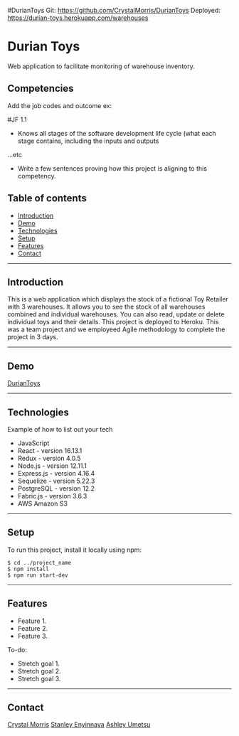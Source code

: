 
#DurianToys Git: https://github.com/CrystalMorris/DurianToys Deployed: https://durian-toys.herokuapp.com/warehouses

# Durian Toys

Web application to facilitate monitoring of warehouse inventory.

## Competencies

Add the job codes and outcome 
ex: 

#JF 1.1
- Knows all stages of the software development life cycle (what each stage contains, including the inputs and outputs

...etc

- Write a few sentences proving how this project is aligning to this competency.

## Table of contents

- [Introduction](#introduction)
- [Demo](#demo)
- [Technologies](#technologies)
- [Setup](#setup)
- [Features](#features)
- [Contact](#contact)

---

## Introduction

This is a web application which displays the stock of a fictional Toy Retailer with 3 warehouses. It allows you to see the stock of all warehouses combined and individual warehouses. You can also read, update or delete individual toys and their details. This project is deployed to Heroku. This was a team project and we employeed Agile methodology to complete the project in 3 days.



---

## Demo

[DurianToys](https://durian-toys.herokuapp.com/warehouses)

---

## Technologies
Example of how to list out your tech

- JavaScript
- React - version 16.13.1
- Redux - version 4.0.5
- Node.js - version 12.11.1
- Express.js - version 4.16.4
- Sequelize - version 5.22.3
- PostgreSQL - version 12.2
- Fabric.js - version 3.6.3
- AWS Amazon S3

---

## Setup

To run this project, install it locally using npm:

```
$ cd ../project_name
$ npm install
$ npm run start-dev
```

---

## Features

- Feature 1.
- Feature 2.
- Feature 3.

To-do:

- Stretch goal 1.
- Stretch goal 2.
- Stretch goal 3.

---

## Contact


[Crystal Morris](https://github.com/CrystalMorris)
[Stanley Enyinnaya](https://github.com/ifeanchi)
[Ashley Umetsu](https://github.com/AshleyU)
